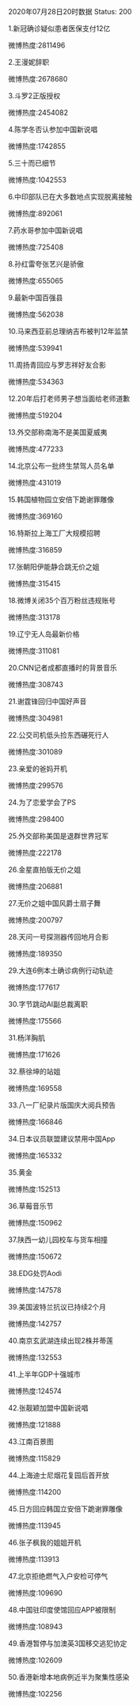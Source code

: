 2020年07月28日20时数据
Status: 200

1.新冠确诊疑似患者医保支付12亿

微博热度:2811496

2.王漫妮辞职

微博热度:2678680

3.斗罗2正版授权

微博热度:2454082

4.陈学冬否认参加中国新说唱

微博热度:1742855

5.三十而已细节

微博热度:1042553

6.中印部队已在大多数地点实现脱离接触

微博热度:892061

7.药水哥参加中国新说唱

微博热度:725408

8.孙红雷夸张艺兴是骄傲

微博热度:655065

9.最新中国百强县

微博热度:562038

10.马来西亚前总理纳吉布被判12年监禁

微博热度:539941

11.周扬青回应与罗志祥好友合影

微博热度:534363

12.20年后打老师男子想当面给老师道歉

微博热度:519204

13.外交部称南海不是美国夏威夷

微博热度:477233

14.北京公布一批终生禁驾人员名单

微博热度:431019

15.韩国植物园立安倍下跪谢罪雕像

微博热度:369160

16.特斯拉上海工厂大规模招聘

微博热度:316859

17.张朝阳伊能静合跳无价之姐

微博热度:315415

18.微博关闭35个百万粉丝违规账号

微博热度:313178

19.辽宁无人岛最新价格

微博热度:311081

20.CNN记者成都直播时的背景音乐

微博热度:308743

21.谢霆锋回归中国好声音

微博热度:304981

22.公交司机低头捡东西碾死行人

微博热度:301089

23.亲爱的爸妈开机

微博热度:299576

24.为了恋爱学会了PS

微博热度:298400

25.外交部称美国是退群世界冠军

微博热度:222178

26.金星直拍版无价之姐

微博热度:206881

27.无价之姐中国风爵士扇子舞

微博热度:200797

28.天问一号探测器传回地月合影

微博热度:189350

29.大连6例本土确诊病例行动轨迹

微博热度:177617

30.字节跳动AI副总裁离职

微博热度:175566

31.杨洋胸肌

微博热度:171626

32.蔡徐坤的站姐

微博热度:169558

33.八一厂纪录片版国庆大阅兵预告

微博热度:166846

34.日本议员联盟建议禁用中国App

微博热度:165332

35.黄金

微博热度:152513

36.草莓音乐节

微博热度:150962

37.陕西一幼儿园校车与货车相撞

微博热度:150672

38.EDG处罚Aodi

微博热度:147578

39.美国波特兰抗议已持续2个月

微博热度:142757

40.南京玄武湖连续出现2株并蒂莲

微博热度:132553

41.上半年GDP十强城市

微博热度:124574

42.张靓颖加盟中国新说唱

微博热度:121888

43.江南百景图

微博热度:115829

44.上海迪士尼烟花复园后首开放

微博热度:114200

45.日方回应韩国立安倍下跪谢罪雕像

微博热度:113945

46.张子枫我的姐姐开机

微博热度:113913

47.北京拒绝燃气入户安检可停气

微博热度:109690

48.中国驻印度使馆回应APP被限制

微博热度:108943

49.香港暂停与加澳英3国移交逃犯协定

微博热度:102609

50.香港新增本地病例近半为聚集性感染

微博热度:102256

